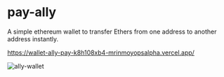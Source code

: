 # pay-ally

A simple ethereum wallet to transfer Ethers from one address to another address instantly.

https://wallet-ally-pay-k8h108xb4-mrinmoyopsalpha.vercel.app/

![ally-wallet](https://user-images.githubusercontent.com/76831425/159044672-a76da47f-7fc7-4d5e-8196-bd8c86a3c89f.png)

